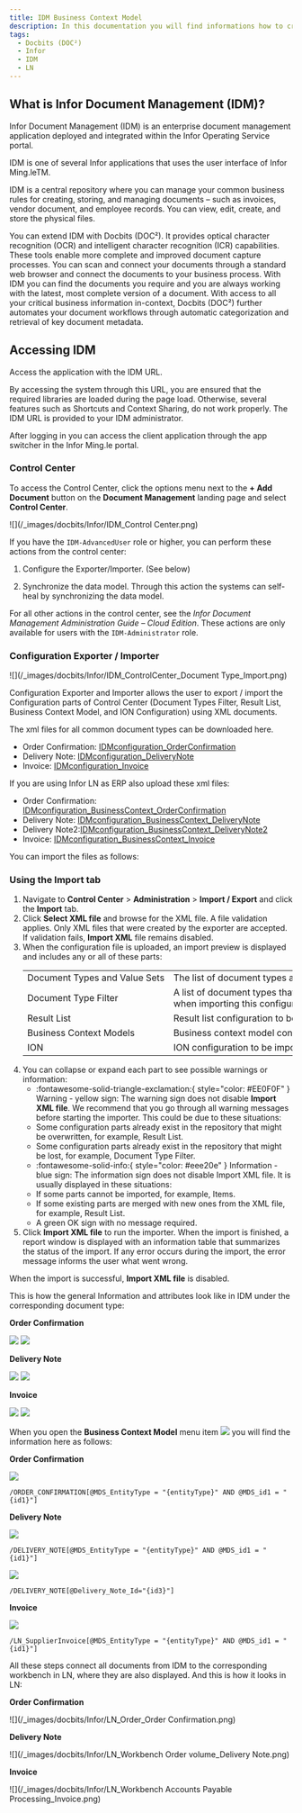 ```yaml
---
title: IDM Business Context Model
description: In this documentation you will find informations how to create new document types in IDM and connect them with the corresponding workbench in LN
tags:
  - Docbits (DOC²)
  - Infor
  - IDM
  - LN
---
```


## What is Infor Document Management (IDM)?

Infor Document Management (IDM) is an enterprise document management application deployed and integrated within the Infor Operating Service portal.

IDM is one of several Infor applications that uses the user interface of Infor Ming.leTM.

IDM is a central repository where you can manage your common business rules for creating, storing, and managing documents – such as invoices, vendor document, and employee records. You can view, edit, create, and store the physical files.

You can extend IDM with Docbits (DOC²). It provides optical character recognition (OCR) and intelligent character recognition (ICR) capabilities. These tools enable more complete and improved document capture processes. You can scan and connect your documents through a standard web browser and connect the documents to your business process. With IDM you can find the documents you require and you are always working with the latest, most complete version of a document. With access to all your critical business information in-context, Docbits (DOC²)  further automates your document workflows through automatic categorization and retrieval of key document metadata.


## Accessing IDM

Access the application with the IDM URL.

By accessing the system through this URL, you are ensured that the required libraries are loaded during the page load. Otherwise, several features such as Shortcuts and Context Sharing, do not work properly. The IDM URL is provided to your IDM administrator.

After logging in you can access the client application through the app switcher in the Infor Ming.le portal.


### Control Center

To access the Control Center, click the options menu next to the **+ Add Document** button on the **Document Management** landing page and select **Control Center**.

![](/_images/docbits/Infor/IDM_Control Center.png)

If you have the `IDM-AdvancedUser` role or higher, you can perform these actions from the control center:

1. Configure the Exporter/Importer. (See below)

2. Synchronize the data model. Through this action the systems can self-heal by synchronizing the data model.

For all other actions in the control center, see the _Infor Document Management Administration Guide – Cloud Edition_. These actions are only available for users with the `IDM-Administrator` role.

### Configuration Exporter / Importer

![](/_images/docbits/Infor/IDM_ControlCenter_Document Type_Import.png)

Configuration Exporter and Importer allows the user to export / import the Configuration parts of Control Center (Document Types Filter, Result List, Business Context Model, and ION Configuration) using XML documents.

The xml files for all common document types can be downloaded here.

- Order Confirmation: <a href="assets/images/docbits/Infor/IDMconfiguration_OrderConfirmation.xml" download>IDMconfiguration_OrderConfirmation</a>
- Delivery Note: <a href="assets/images/docbits/Infor/IDMconfiguration_DeliveryNote.xml" download>IDMconfiguration_DeliveryNote</a>
- Invoice: <a href="assets/images/docbits/Infor/IDMconfiguration_Invoice.xml" download>IDMconfiguration_Invoice</a>

If you are using Infor LN as ERP also upload these xml files:

- Order Confirmation: <a href="assets/images/docbits/Infor/IDMconfiguration_BusinessContext_OrderConfirmation.xml" download>IDMconfiguration_BusinessContext_OrderConfirmation</a>
- Delivery Note: <a href="assets/images/docbits/Infor/IDMconfiguration_BusinessContext_DeliveryNote.xml" download>IDMconfiguration_BusinessContext_DeliveryNote</a>
- Delivery Note2:<a href="assets/images/docbits/Infor/IDMconfiguration_BusinessContext_DeliveryNote2.xml" download>IDMconfiguration_BusinessContext_DeliveryNote2</a>
- Invoice: <a href="assets/images/docbits/Infor/IDMconfiguration_BusinessContext_Invoice.xml" download>IDMconfiguration_BusinessContext_Invoice</a>


You can import the files as follows:

### Using the Import tab

1. Navigate to **Control Center** > **Administration** > **Import / Export** and click the **Import** tab.
2. Click **Select XML file** and browse for the XML file. A file validation applies. Only XML files that were created by the exporter are accepted. If validation fails, **Import XML** file remains disabled.
3. When the configuration file is uploaded, an import preview is displayed and includes any or all of these parts:
    <table>
    <tr>
        <td style="max-width: 100%; white-space: nowrap">Document Types and Value Sets</td>
        <td style="max-width: 100%; white-space: nowrap">The list of document types and value sets to be imported.</td>
    </tr>
    <tr>
        <td>Document Type Filter</td>
        <td>A list of document types that is displayed for the user when importing this configuration.</td>
    </tr>
    <tr>
        <td>Result List</td>
        <td>Result list configuration to be imported.</td>
    </tr>
    <tr>
        <td>Business Context Models</td>
        <td>Business context model configuration to be imported.</td>
    </tr>
    <tr>
        <td>ION</td>
        <td>ION configuration to be imported.</td>
    </tr>
    </table>
4. You can collapse or expand each part to see possible warnings or information:
   + :fontawesome-solid-triangle-exclamation:{ style="color: #EE0F0F" } Warning - yellow sign: The warning sign does not disable **Import XML file**. We recommend that you go through all warning messages before starting the importer. This could be due to these situations:
    + Some configuration parts already exist in the repository that might be overwritten, for example, Result List.
    + Some configuration parts already exist in the repository that might be lost, for example, Document Type Filter.
   + :fontawesome-solid-info:{ style="color: #eee20e" } Information - blue sign: The information sign does not disable Import XML file. It is usually displayed in these situations:
    + If some parts cannot be imported, for example, Items.
    + If some existing parts are merged with new ones from the XML file, for example, Result List.
   + A green OK sign with no message required.
5. Click **Import XML file** to run the importer. When the import is finished, a report window is displayed with an information table that summarizes the status of the import. If any error occurs during the import, the error message informs the user what went wrong.

When the import is successful, **Import XML file** is disabled.

This is how the general Information and attributes look like in IDM under the corresponding document type:

**Order Confirmation**

![](/_images/docbits/Infor/IDM_DocumentType_OrderConfirmation.png)
![](/_images/docbits/Infor/IDM_Attributes_OrderConfirmation.png)

**Delivery Note**

![](/_images/docbits/Infor/IDM_DocumentType_DeliveryNote.png)
![](/_images/docbits/Infor/IDM_Attributes_DeliveryNote.png)

**Invoice**

![](/_images/docbits/Infor/IDM_DocumentType_Invoice.png)
![](/_images/docbits/Infor/IDM_Attributes_Invoice.png)

When you open the **Business Context Model** menu item
![](/_images/docbits/Infor/IDM_BusinessContextModel.png)
you will find the information here as follows:

**Order Confirmation**

![](/_images/docbits/Infor/BusinessContextModel_XQuery_OrderConfirmation.png)
```oc
/ORDER_CONFIRMATION[@MDS_EntityType = "{entityType}" AND @MDS_id1 = "{id1}"]
```

**Delivery Note**

![](/_images/docbits/Infor/BusinessContextModel_XQuery_DeliveryNote.png)
```dn
/DELIVERY_NOTE[@MDS_EntityType = "{entityType}" AND @MDS_id1 = "{id1}"]
```

![](/_images/docbits/Infor/BusinessContextModel_XQuery_DeliveryNote2.png)
```dn2
/DELIVERY_NOTE[@Delivery_Note_Id="{id3}"]
```

**Invoice**

![](/_images/docbits/Infor/BusinessContextModel_XQuery_Invoice.png)
```inv
/LN_SupplierInvoice[@MDS_EntityType = "{entityType}" AND @MDS_id1 = "{id1}"]
```

All these steps connect all documents from IDM to the corresponding workbench in LN, where they are also displayed. And this is how it looks in LN:

**Order Confirmation**

![](/_images/docbits/Infor/LN_Order_Order Confirmation.png)

**Delivery Note**

![](/_images/docbits/Infor/LN_Workbench Order volume_Delivery Note.png)

**Invoice**

![](/_images/docbits/Infor/LN_Workbench Accounts Payable Processing_Invoice.png)
